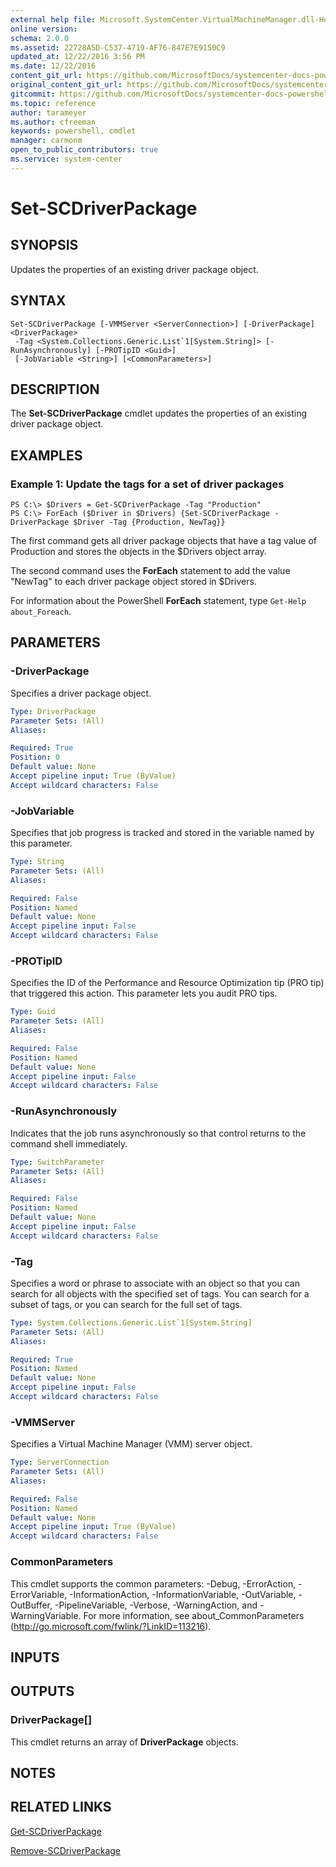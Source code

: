 ```yaml
---
external help file: Microsoft.SystemCenter.VirtualMachineManager.dll-Help.xml
online version: 
schema: 2.0.0
ms.assetid: 22728A5D-C537-4719-AF76-847E7E9150C9
updated_at: 12/22/2016 3:56 PM
ms.date: 12/22/2016
content_git_url: https://github.com/MicrosoftDocs/systemcenter-docs-powershell/blob/live/systemcenter-cmdlets/SystemCenter2016/VirtualMachineManager/vlatest/Set-SCDriverPackage.md
original_content_git_url: https://github.com/MicrosoftDocs/systemcenter-docs-powershell/blob/live/systemcenter-cmdlets/SystemCenter2016/VirtualMachineManager/vlatest/Set-SCDriverPackage.md
gitcommit: https://github.com/MicrosoftDocs/systemcenter-docs-powershell/blob/96e5647587661652225fbdd2c797cd4d59d542bc/systemcenter-cmdlets/SystemCenter2016/VirtualMachineManager/vlatest/Set-SCDriverPackage.md
ms.topic: reference
author: tarameyer
ms.author: cfreeman
keywords: powershell, cmdlet
manager: carmonm
open_to_public_contributors: true
ms.service: system-center
---
```


# Set-SCDriverPackage

## SYNOPSIS
Updates the properties of an existing driver package object.

## SYNTAX

```
Set-SCDriverPackage [-VMMServer <ServerConnection>] [-DriverPackage] <DriverPackage>
 -Tag <System.Collections.Generic.List`1[System.String]> [-RunAsynchronously] [-PROTipID <Guid>]
 [-JobVariable <String>] [<CommonParameters>]
```

## DESCRIPTION
The **Set-SCDriverPackage** cmdlet updates the properties of an existing driver package object.

## EXAMPLES

### Example 1: Update the tags for a set of driver packages
```
PS C:\> $Drivers = Get-SCDriverPackage -Tag "Production"
PS C:\> ForEach ($Driver in $Drivers) {Set-SCDriverPackage -DriverPackage $Driver -Tag {Production, NewTag}}
```

The first command gets all driver package objects that have a tag value of Production and stores the objects in the $Drivers object array.

The second command uses the **ForEach** statement to add the value "NewTag" to each driver package object stored in $Drivers.

For information about the PowerShell **ForEach** statement, type `Get-Help about_Foreach`.

## PARAMETERS

### -DriverPackage
Specifies a driver package object.

```yaml
Type: DriverPackage
Parameter Sets: (All)
Aliases: 

Required: True
Position: 0
Default value: None
Accept pipeline input: True (ByValue)
Accept wildcard characters: False
```

### -JobVariable
Specifies that job progress is tracked and stored in the variable named by this parameter.

```yaml
Type: String
Parameter Sets: (All)
Aliases: 

Required: False
Position: Named
Default value: None
Accept pipeline input: False
Accept wildcard characters: False
```

### -PROTipID
Specifies the ID of the Performance and Resource Optimization tip (PRO tip) that triggered this action.
This parameter lets you audit PRO tips.

```yaml
Type: Guid
Parameter Sets: (All)
Aliases: 

Required: False
Position: Named
Default value: None
Accept pipeline input: False
Accept wildcard characters: False
```

### -RunAsynchronously
Indicates that the job runs asynchronously so that control returns to the command shell immediately.

```yaml
Type: SwitchParameter
Parameter Sets: (All)
Aliases: 

Required: False
Position: Named
Default value: None
Accept pipeline input: False
Accept wildcard characters: False
```

### -Tag
Specifies a word or phrase to associate with an object so that you can search for all objects with the specified set of tags.
You can search for a subset of tags, or you can search for the full set of tags.

```yaml
Type: System.Collections.Generic.List`1[System.String]
Parameter Sets: (All)
Aliases: 

Required: True
Position: Named
Default value: None
Accept pipeline input: False
Accept wildcard characters: False
```

### -VMMServer
Specifies a Virtual Machine Manager (VMM) server object.

```yaml
Type: ServerConnection
Parameter Sets: (All)
Aliases: 

Required: False
Position: Named
Default value: None
Accept pipeline input: True (ByValue)
Accept wildcard characters: False
```

### CommonParameters
This cmdlet supports the common parameters: -Debug, -ErrorAction, -ErrorVariable, -InformationAction, -InformationVariable, -OutVariable, -OutBuffer, -PipelineVariable, -Verbose, -WarningAction, and -WarningVariable. For more information, see about_CommonParameters (http://go.microsoft.com/fwlink/?LinkID=113216).

## INPUTS

## OUTPUTS

### DriverPackage[]
This cmdlet returns an array of **DriverPackage** objects.

## NOTES

## RELATED LINKS

[Get-SCDriverPackage](xref:SystemCenter2016/VirtualMachineManager/vlatest/Get-SCDriverPackage.md)

[Remove-SCDriverPackage](xref:SystemCenter2016/VirtualMachineManager/vlatest/Remove-SCDriverPackage.md)

